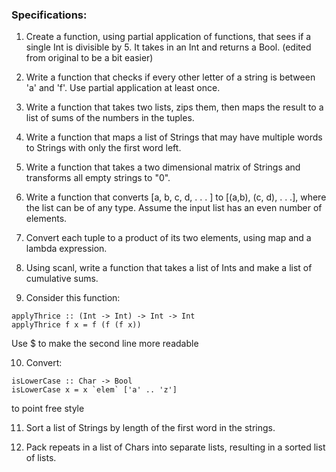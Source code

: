 ### Specifications:

1. Create a function, using partial application of functions, that sees if a single Int is divisible by 5. It takes in an Int and returns a Bool. (edited from original to be a bit easier)

2. Write a function that checks if every other letter of a string is between 'a' and 'f'. Use partial application at least once.

3. Write a function that takes two lists, zips them, then maps the result to a list of sums of the numbers in the tuples.

4. Write a function that maps a list of Strings that may have multiple words to Strings with only the first word left. 

5. Write a function that takes a two dimensional matrix of Strings and transforms all empty strings to "0". 

6. Write a function that converts [a, b, c, d, . . . ] to [(a,b), (c, d), . . .], where the list can be of any type. Assume the input list has an even number of elements.

7. Convert each tuple to a product of its two elements, using map and a lambda expression.

8. Using scanl, write a function that takes a list of Ints and make a list of cumulative sums. 

9. Consider this function:

```
applyThrice :: (Int -> Int) -> Int -> Int
applyThrice f x = f (f (f x))
```

Use $ to make the second line more readable

10. Convert:

```
isLowerCase :: Char -> Bool
isLowerCase x = x `elem` ['a' .. 'z']
```

to point free style

11.  Sort a list of Strings by length of the first word in the strings.

12.  Pack repeats in a list of Chars into separate lists, resulting in a sorted list of lists.